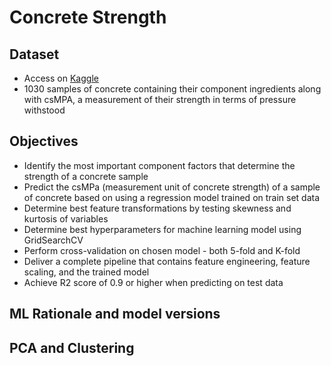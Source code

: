 # Concrete Strength

## Dataset
- Access on [Kaggle](https://www.kaggle.com/datasets/maajdl/yeh-concret-data)
- 1030 samples of concrete containing their component ingredients along with csMPA, a measurement of their strength in terms of pressure withstood

## Objectives
- Identify the most important component factors that determine the strength of a concrete sample
- Predict the csMPa (measurement unit of concrete strength) of a sample of concrete based on using a regression model trained on train set data
- Determine best feature transformations by testing skewness and kurtosis of variables
- Determine best hyperparameters for machine learning model using GridSearchCV
- Perform cross-validation on chosen model - both 5-fold and K-fold
- Deliver a complete pipeline that contains feature engineering, feature scaling, and the trained model
- Achieve R2 score of 0.9 or higher when predicting on test data

## ML Rationale and model versions




## PCA and Clustering